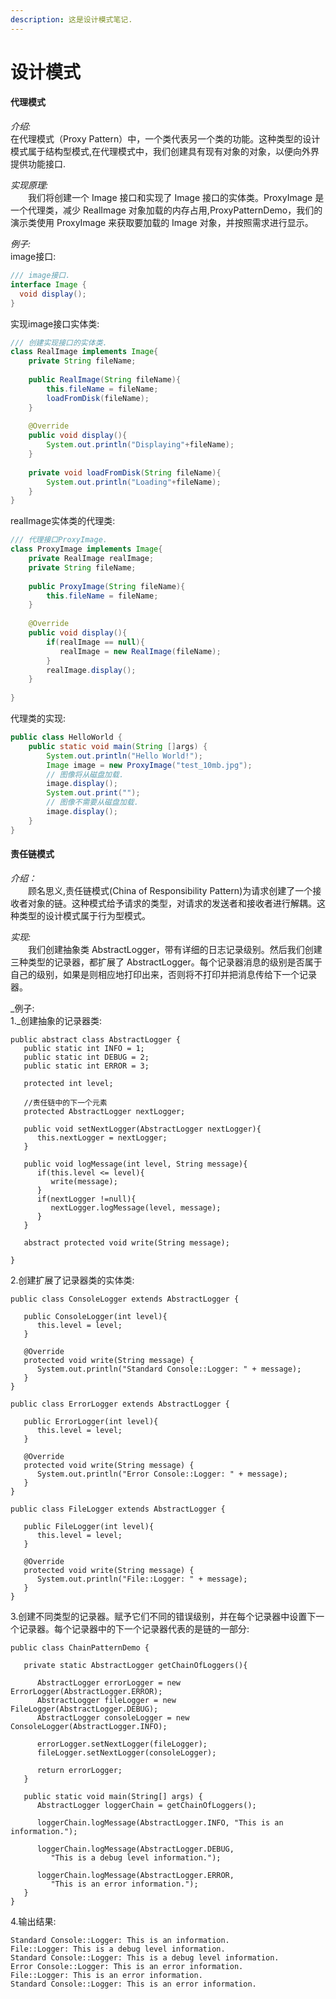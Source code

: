 ```yaml
---
description: 这是设计模式笔记.
---
```


# 设计模式

#### 代理模式

_介绍:_  
      在代理模式（Proxy Pattern）中，一个类代表另一个类的功能。这种类型的设计模式属于结构型模式,在代理模式中，我们创建具有现有对象的对象，以便向外界提供功能接口.

_实现原理:_  
　　我们将创建一个 Image 接口和实现了 Image 接口的实体类。ProxyImage 是一个代理类，减少 RealImage 对象加载的内存占用,ProxyPatternDemo，我们的演示类使用 ProxyImage 来获取要加载的 Image 对象，并按照需求进行显示。

_例子:_  
image接口:

```java
/// image接口.
interface Image {
  void display();
}

```

实现image接口实体类:

```java
/// 创建实现接口的实体类.
class RealImage implements Image{
    private String fileName;
	
    public RealImage(String fileName){
	    this.fileName = fileName;
		loadFromDisk(fileName);
	}
	
	@Override 
	public void display(){
		System.out.println("Displaying"+fileName);
	}
	
	private void loadFromDisk(String fileName){
	    System.out.println("Loading"+fileName);
	}
}
```

realImage实体类的代理类:

```java
/// 代理接口ProxyImage.
class ProxyImage implements Image{
	private RealImage realImage;
	private String fileName;
	
	public ProxyImage(String fileName){
		this.fileName = fileName;
	}
	
	@Override 
	public void display(){
		if(realImage == null){
		   realImage = new RealImage(fileName);
		}
		realImage.display();
	}
	
}

```

代理类的实现:

```java
public class HelloWorld {
    public static void main(String []args) {
        System.out.println("Hello World!");
		Image image = new ProxyImage("test_10mb.jpg");
		// 图像将从磁盘加载.
		image.display();
		System.out.print("");
		// 图像不需要从磁盘加载.
		image.display();
    }
}
```

#### 责任链模式

_介绍：_  
　　顾名思义,责任链模式\(China of Responsibility Pattern\)为请求创建了一个接收者对象的链。这种模式给予请求的类型，对请求的发送者和接收者进行解耦。这种类型的设计模式属于行为型模式。

_实现:_  
　　我们创建抽象类 AbstractLogger，带有详细的日志记录级别。然后我们创建三种类型的记录器，都扩展了 AbstractLogger。每个记录器消息的级别是否属于自己的级别，如果是则相应地打印出来，否则将不打印并把消息传给下一个记录器。

_例子:  
1._创建抽象的记录器类:

```text
public abstract class AbstractLogger {
   public static int INFO = 1;
   public static int DEBUG = 2;
   public static int ERROR = 3;
 
   protected int level;
 
   //责任链中的下一个元素
   protected AbstractLogger nextLogger;
 
   public void setNextLogger(AbstractLogger nextLogger){
      this.nextLogger = nextLogger;
   }
 
   public void logMessage(int level, String message){
      if(this.level <= level){
         write(message);
      }
      if(nextLogger !=null){
         nextLogger.logMessage(level, message);
      }
   }
 
   abstract protected void write(String message);
   
}
```

2.创建扩展了记录器类的实体类:

```text
public class ConsoleLogger extends AbstractLogger {
 
   public ConsoleLogger(int level){
      this.level = level;
   }
 
   @Override
   protected void write(String message) {    
      System.out.println("Standard Console::Logger: " + message);
   }
}

public class ErrorLogger extends AbstractLogger {
 
   public ErrorLogger(int level){
      this.level = level;
   }
 
   @Override
   protected void write(String message) {    
      System.out.println("Error Console::Logger: " + message);
   }
}

public class FileLogger extends AbstractLogger {
 
   public FileLogger(int level){
      this.level = level;
   }
 
   @Override
   protected void write(String message) {    
      System.out.println("File::Logger: " + message);
   }
}
```

  
3.创建不同类型的记录器。赋予它们不同的错误级别，并在每个记录器中设置下一个记录器。每个记录器中的下一个记录器代表的是链的一部分:

```text
public class ChainPatternDemo {
   
   private static AbstractLogger getChainOfLoggers(){
 
      AbstractLogger errorLogger = new ErrorLogger(AbstractLogger.ERROR);
      AbstractLogger fileLogger = new FileLogger(AbstractLogger.DEBUG);
      AbstractLogger consoleLogger = new ConsoleLogger(AbstractLogger.INFO);
 
      errorLogger.setNextLogger(fileLogger);
      fileLogger.setNextLogger(consoleLogger);
 
      return errorLogger;  
   }
 
   public static void main(String[] args) {
      AbstractLogger loggerChain = getChainOfLoggers();
 
      loggerChain.logMessage(AbstractLogger.INFO, "This is an information.");
 
      loggerChain.logMessage(AbstractLogger.DEBUG, 
         "This is a debug level information.");
 
      loggerChain.logMessage(AbstractLogger.ERROR, 
         "This is an error information.");
   }
}
```

4.输出结果:

```text
Standard Console::Logger: This is an information.
File::Logger: This is a debug level information.
Standard Console::Logger: This is a debug level information.
Error Console::Logger: This is an error information.
File::Logger: This is an error information.
Standard Console::Logger: This is an error information.
```



